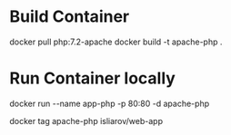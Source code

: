 # Build Container

docker pull php:7.2-apache
docker build -t apache-php .

# Run Container locally

docker run --name app-php -p 80:80 -d apache-php

docker tag apache-php isliarov/web-app

